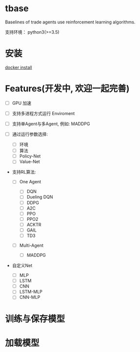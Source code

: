 # tbase

Baselines of trade agents use reinforcement learning algorithms.

支持环境： python3(>=3.5)

# 安装

[docker install](https://docs.docker.com/install/)

# Features(开发中, 欢迎一起完善)

- [ ] GPU 加速
- [ ] 支持多进程方式运行 Enviroment
- [ ] 支持单Agent与多Agent, 例如: MADDPG
- [ ] 通过运行参数选择:

  - [ ] 环境
  - [ ] 算法
  - [ ] Policy-Net
  - [ ] Value-Net

- 支持RL算法:

  - [ ] One Agent

    - [ ] DQN
    - [ ] Dueling DQN
    - [ ] DDPG
    - [ ] A2C
    - [ ] PPO
    - [ ] PPO2
    - [ ] ACKTR
    - [ ] GAIL
    - [ ] TD3

  - [ ] Multi-Agent

    - [ ] MADDPG

- 自定义Net

  - [ ] MLP
  - [ ] LSTM
  - [ ] CNN
  - [ ] LSTM-MLP
  - [ ] CNN-MLP

# 训练与保存模型

# 加载模型
